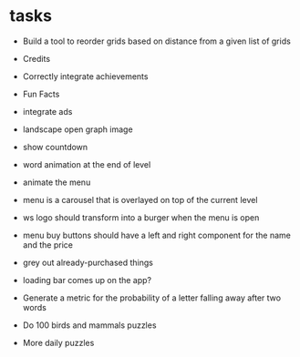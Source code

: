 # tasks

- Build a tool to reorder grids based on distance from a given list of grids

- Credits
- Correctly integrate achievements
- Fun Facts

- integrate ads

- landscape open graph image

- show countdown
- word animation at the end of level

- animate the menu
- menu is a carousel that is overlayed on top of the current level
- ws logo should transform into a burger when the menu is open
- menu buy buttons should have a left and right component for the name and the price

- grey out already-purchased things
- loading bar comes up on the app?
- Generate a metric for the probability of a letter falling away after two words
- Do 100 birds and mammals puzzles
- More daily puzzles
